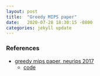 ```yaml
---
layout: post
title:  "Greedy MIPS paper"
date:   2020-07-28 18:30:15 -0800
categories: jekyll update
---
```




### References

* [greedy mips paper, neurips 2017](https://papers.nips.cc/paper/7129-a-greedy-approach-for-budgeted-maximum-inner-product-search.pdf)
  * [code](https://github.com/rofuyu/exp-gmips-nips17)
  
